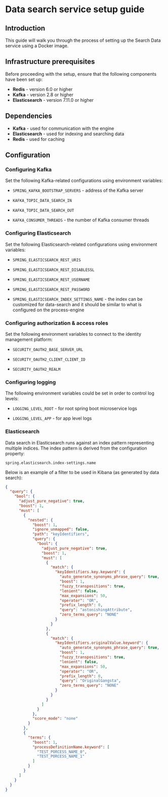 # Data search service setup guide


## Introduction

This guide will walk you through the process of setting up the Search Data service using a Docker image.

## Infrastructure prerequisites

Before proceeding with the setup, ensure that the following components have been set up:

* **Redis** - version 6.0 or higher 
* **Kafka** - version 2.8 or higher
* **Elasticsearch** - version 7.11.0 or higher

## Dependencies

* **Kafka** - used for communication with the engine
* **Elasticsearch** - used for indexing and searching data
* **Redis** - used for caching

## Configuration

### Configuring Kafka

Set the following Kafka-related configurations using environment variables:

* `SPRING_KAFKA_BOOTSTRAP_SERVERS` - address of the Kafka server

* `KAFKA_TOPIC_DATA_SEARCH_IN` 

* `KAFKA_TOPIC_DATA_SEARCH_OUT` 

* `KAFKA_CONSUMER_THREADS` - the number of Kafka consumer threads

### Configuring Elasticsearch

Set the following Elasticsearch-related configurations using environment variables:

* `SPRING_ELASTICSEARCH_REST_URIS` 

* `SPRING_ELASTICSEARCH_REST_DISABLESSL` 

* `SPRING_ELASTICSEARCH_REST_USERNAME`

* `SPRING_ELASTICSEARCH_REST_PASSWORD`

* `SPRING_ELASTICSEARCH_INDEX_SETTINGS_NAME` - the index can be customized for data-search and it should be similar to what is configured on the process-engine


### Configuring authorization & access roles

Set the following environment variables to connect to the identity management platform:

* `SECURITY_OAUTH2_BASE_SERVER_URL`

* `SECURITY_OAUTH2_CLIENT_CLIENT_ID`

* `SECURITY_OAUTH2_REALM`

### Configuring logging

The following environment variables could be set in order to control log levels:

* `LOGGING_LEVEL_ROOT` - for root spring boot microservice logs

* `LOGGING_LEVEL_APP` - for app level logs


### Elasticsearch

Data search in Elasticsearch runs against an index pattern representing multiple indices. The index pattern is derived from the configuration property:

`spring.elasticsearch.index-settings.name`

Below is an example of a filter to be used in Kibana (as generated by data search):

```json
{
  "query": {
    "bool": {
      "adjust_pure_negative": true,
      "boost": 1,
      "must": [
        {
          "nested": {
            "boost": 1,
            "ignore_unmapped": false,
            "path": "keyIdentifiers",
            "query": {
              "bool": {
                "adjust_pure_negative": true,
                "boost": 1,
                "must": [
                  {
                    "match": {
                      "keyIdentifiers.key.keyword": {
                        "auto_generate_synonyms_phrase_query": true,
                        "boost": 1,
                        "fuzzy_transpositions": true,
                        "lenient": false,
                        "max_expansions": 50,
                        "operator": "OR",
                        "prefix_length": 0,
                        "query": "astonishingAttribute",
                        "zero_terms_query": "NONE"
                      }
                    }
                  },
                  {
                    "match": {
                      "keyIdentifiers.originalValue.keyword": {
                        "auto_generate_synonyms_phrase_query": true,
                        "boost": 1,
                        "fuzzy_transpositions": true,
                        "lenient": false,
                        "max_expansions": 50,
                        "operator": "OR",
                        "prefix_length": 0,
                        "query": "OriginalGangsta",
                        "zero_terms_query": "NONE"
                      }
                    }
                  }
                ]
              }
            },
            "score_mode": "none"
          }
        },
        {
          "terms": {
            "boost": 1,
            "processDefinitionName.keyword": [
              "TEST_PORCESS_NAME_0",
              "TEST_PORCESS_NAME_1"
            ]
          }
        }
      ]
    }
  }
}
```
